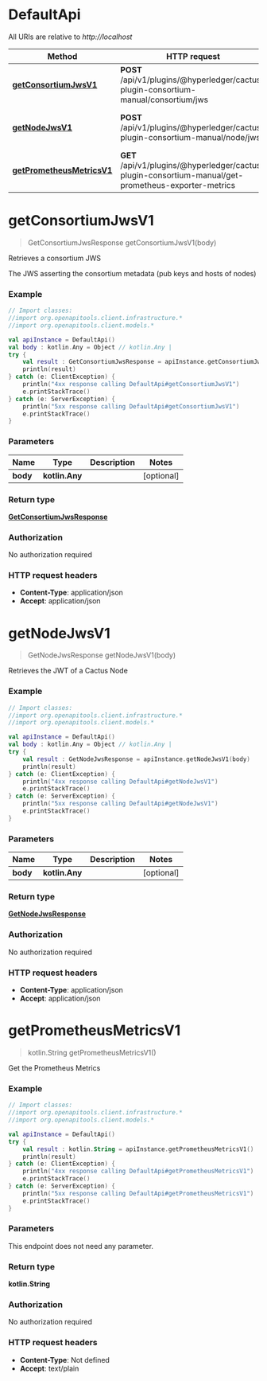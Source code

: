 # DefaultApi

All URIs are relative to *http://localhost*

Method | HTTP request | Description
------------- | ------------- | -------------
[**getConsortiumJwsV1**](DefaultApi.md#getConsortiumJwsV1) | **POST** /api/v1/plugins/@hyperledger/cactus-plugin-consortium-manual/consortium/jws | Retrieves a consortium JWS
[**getNodeJwsV1**](DefaultApi.md#getNodeJwsV1) | **POST** /api/v1/plugins/@hyperledger/cactus-plugin-consortium-manual/node/jws | Retrieves the JWT of a Cactus Node
[**getPrometheusMetricsV1**](DefaultApi.md#getPrometheusMetricsV1) | **GET** /api/v1/plugins/@hyperledger/cactus-plugin-consortium-manual/get-prometheus-exporter-metrics | Get the Prometheus Metrics


<a name="getConsortiumJwsV1"></a>
# **getConsortiumJwsV1**
> GetConsortiumJwsResponse getConsortiumJwsV1(body)

Retrieves a consortium JWS

The JWS asserting the consortium metadata (pub keys and hosts of nodes)

### Example
```kotlin
// Import classes:
//import org.openapitools.client.infrastructure.*
//import org.openapitools.client.models.*

val apiInstance = DefaultApi()
val body : kotlin.Any = Object // kotlin.Any | 
try {
    val result : GetConsortiumJwsResponse = apiInstance.getConsortiumJwsV1(body)
    println(result)
} catch (e: ClientException) {
    println("4xx response calling DefaultApi#getConsortiumJwsV1")
    e.printStackTrace()
} catch (e: ServerException) {
    println("5xx response calling DefaultApi#getConsortiumJwsV1")
    e.printStackTrace()
}
```

### Parameters

Name | Type | Description  | Notes
------------- | ------------- | ------------- | -------------
 **body** | **kotlin.Any**|  | [optional]

### Return type

[**GetConsortiumJwsResponse**](GetConsortiumJwsResponse.md)

### Authorization

No authorization required

### HTTP request headers

 - **Content-Type**: application/json
 - **Accept**: application/json

<a name="getNodeJwsV1"></a>
# **getNodeJwsV1**
> GetNodeJwsResponse getNodeJwsV1(body)

Retrieves the JWT of a Cactus Node

### Example
```kotlin
// Import classes:
//import org.openapitools.client.infrastructure.*
//import org.openapitools.client.models.*

val apiInstance = DefaultApi()
val body : kotlin.Any = Object // kotlin.Any | 
try {
    val result : GetNodeJwsResponse = apiInstance.getNodeJwsV1(body)
    println(result)
} catch (e: ClientException) {
    println("4xx response calling DefaultApi#getNodeJwsV1")
    e.printStackTrace()
} catch (e: ServerException) {
    println("5xx response calling DefaultApi#getNodeJwsV1")
    e.printStackTrace()
}
```

### Parameters

Name | Type | Description  | Notes
------------- | ------------- | ------------- | -------------
 **body** | **kotlin.Any**|  | [optional]

### Return type

[**GetNodeJwsResponse**](GetNodeJwsResponse.md)

### Authorization

No authorization required

### HTTP request headers

 - **Content-Type**: application/json
 - **Accept**: application/json

<a name="getPrometheusMetricsV1"></a>
# **getPrometheusMetricsV1**
> kotlin.String getPrometheusMetricsV1()

Get the Prometheus Metrics

### Example
```kotlin
// Import classes:
//import org.openapitools.client.infrastructure.*
//import org.openapitools.client.models.*

val apiInstance = DefaultApi()
try {
    val result : kotlin.String = apiInstance.getPrometheusMetricsV1()
    println(result)
} catch (e: ClientException) {
    println("4xx response calling DefaultApi#getPrometheusMetricsV1")
    e.printStackTrace()
} catch (e: ServerException) {
    println("5xx response calling DefaultApi#getPrometheusMetricsV1")
    e.printStackTrace()
}
```

### Parameters
This endpoint does not need any parameter.

### Return type

**kotlin.String**

### Authorization

No authorization required

### HTTP request headers

 - **Content-Type**: Not defined
 - **Accept**: text/plain

